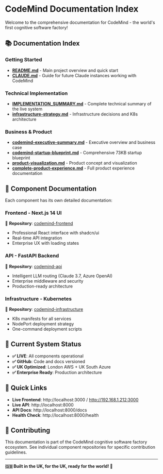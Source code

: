 # CodeMind Documentation Index

Welcome to the comprehensive documentation for CodeMind - the world's first cognitive software factory!

## 📚 Documentation Index

### **Getting Started**
- [**README.md**](../README.md) - Main project overview and quick start
- [**CLAUDE.md**](./CLAUDE.md) - Guide for future Claude instances working with CodeMind

### **Technical Implementation**
- [**IMPLEMENTATION_SUMMARY.md**](./IMPLEMENTATION_SUMMARY.md) - Complete technical summary of the live system
- [**infrastructure-strategy.md**](./infrastructure-strategy.md) - Infrastructure decisions and K8s architecture

### **Business & Product**
- [**codemind-executive-summary.md**](./codemind-executive-summary.md) - Executive overview and business case
- [**codemind-startup-blueprint.md**](./codemind-startup-blueprint.md) - Comprehensive 73KB startup blueprint
- [**product-visualization.md**](./product-visualization.md) - Product concept and visualization
- [**complete-product-experience.md**](./complete-product-experience.md) - Full product experience documentation

## 🚀 Component Documentation

Each component has its own detailed documentation:

### **Frontend** - Next.js 14 UI
🔗 **Repository**: [codemind-frontend](https://github.com/QuantumLayerPlatform-dev-ai/codemind-frontend)
- Professional React interface with shadcn/ui
- Real-time API integration
- Enterprise UX with loading states

### **API** - FastAPI Backend
🔗 **Repository**: [codemind-api](https://github.com/QuantumLayerPlatform-dev-ai/codemind-api)
- Intelligent LLM routing (Claude 3.7, Azure OpenAI)
- Enterprise middleware and security
- Production-ready architecture

### **Infrastructure** - Kubernetes
🔗 **Repository**: [codemind-infrastructure](https://github.com/QuantumLayerPlatform-dev-ai/codemind-infrastructure)
- K8s manifests for all services
- NodePort deployment strategy
- One-command deployment scripts

## 🎯 Current System Status

- **✅ LIVE**: All components operational
- **✅ GitHub**: Code and docs versioned
- **✅ UK Optimized**: London AWS + UK South Azure
- **✅ Enterprise Ready**: Production architecture

## 📖 Quick Links

- **Live Frontend**: http://localhost:3000 / http://192.168.1.212:3000
- **Live API**: http://localhost:8000
- **API Docs**: http://localhost:8000/docs
- **Health Check**: http://localhost:8000/health

## 🤝 Contributing

This documentation is part of the CodeMind cognitive software factory ecosystem. See individual component repositories for specific contribution guidelines.

---

**🇬🇧 Built in the UK, for the UK, ready for the world! 🚀**